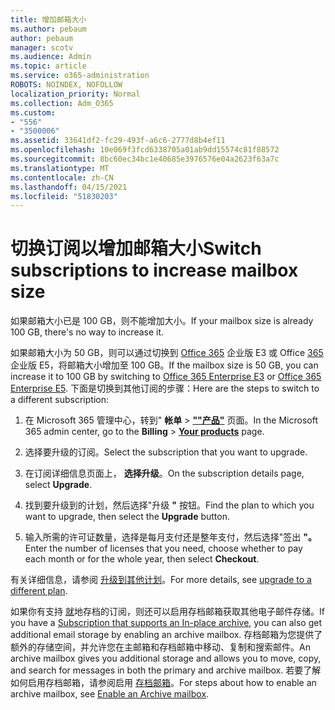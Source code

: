 ```yaml
---
title: 增加邮箱大小
ms.author: pebaum
author: pebaum
manager: scotv
ms.audience: Admin
ms.topic: article
ms.service: o365-administration
ROBOTS: NOINDEX, NOFOLLOW
localization_priority: Normal
ms.collection: Adm_O365
ms.custom:
- "556"
- "3500006"
ms.assetid: 33641df2-fc29-493f-a6c6-2777d8b4ef11
ms.openlocfilehash: 10e069f3fcd6338705a01ab9dd15574c81f88572
ms.sourcegitcommit: 8bc60ec34bc1e40685e3976576e04a2623f63a7c
ms.translationtype: MT
ms.contentlocale: zh-CN
ms.lasthandoff: 04/15/2021
ms.locfileid: "51830203"
---
```

# <a name="switch-subscriptions-to-increase-mailbox-size"></a><span data-ttu-id="68e37-102">切换订阅以增加邮箱大小</span><span class="sxs-lookup"><span data-stu-id="68e37-102">Switch subscriptions to increase mailbox size</span></span>

<span data-ttu-id="68e37-103">如果邮箱大小已是 100 GB，则不能增加大小。</span><span class="sxs-lookup"><span data-stu-id="68e37-103">If your mailbox size is already 100 GB, there's no way to increase it.</span></span>
  
<span data-ttu-id="68e37-104">如果邮箱大小为 50 GB，则可以通过切换到 [Office 365](https://products.office.com/business/office-365-enterprise-e3-business-software) 企业版 E3 或 Office [365](https://products.office.com/business/office-365-enterprise-e5-business-software)企业版 E5，将邮箱大小增加至 100 GB。</span><span class="sxs-lookup"><span data-stu-id="68e37-104">If the mailbox size is 50 GB, you can increase it to 100 GB by switching to [Office 365 Enterprise E3](https://products.office.com/business/office-365-enterprise-e3-business-software) or [Office 365 Enterprise E5](https://products.office.com/business/office-365-enterprise-e5-business-software).</span></span> <span data-ttu-id="68e37-105">下面是切换到其他订阅的步骤：</span><span class="sxs-lookup"><span data-stu-id="68e37-105">Here are the steps to switch to a different subscription:</span></span>
  
1. <span data-ttu-id="68e37-106">在 Microsoft 365 管理中心，转到" **帐单** \> **[""产品"](https://go.microsoft.com/fwlink/p/?linkid=842054)** 页面。</span><span class="sxs-lookup"><span data-stu-id="68e37-106">In the Microsoft 365 admin center, go to the **Billing** \> **[Your products](https://go.microsoft.com/fwlink/p/?linkid=842054)** page.</span></span>

2. <span data-ttu-id="68e37-107">选择要升级的订阅。</span><span class="sxs-lookup"><span data-stu-id="68e37-107">Select the subscription that you want to upgrade.</span></span>

3. <span data-ttu-id="68e37-108">在订阅详细信息页面上， **选择升级**。</span><span class="sxs-lookup"><span data-stu-id="68e37-108">On the subscription details page, select **Upgrade**.</span></span>

4. <span data-ttu-id="68e37-109">找到要升级到的计划，然后选择"升级 **"** 按钮。</span><span class="sxs-lookup"><span data-stu-id="68e37-109">Find the plan to which you want to upgrade, then select the **Upgrade** button.</span></span>

5. <span data-ttu-id="68e37-110">输入所需的许可证数量，选择是每月支付还是整年支付，然后选择"签出 **"。**</span><span class="sxs-lookup"><span data-stu-id="68e37-110">Enter the number of licenses that you need, choose whether to pay each month or for the whole year, then select **Checkout**.</span></span>

<span data-ttu-id="68e37-111">有关详细信息，请参阅 [升级到其他计划](https://docs.microsoft.com/microsoft-365/commerce/subscriptions/upgrade-to-different-plan)。</span><span class="sxs-lookup"><span data-stu-id="68e37-111">For more details, see [upgrade to a different plan](https://docs.microsoft.com/microsoft-365/commerce/subscriptions/upgrade-to-different-plan).</span></span>

<span data-ttu-id="68e37-112">如果你有支持 [就](https://docs.microsoft.com/office365/servicedescriptions/exchange-online-archiving-service-description/exchange-online-archiving-service-description)地存档的订阅，则还可以启用存档邮箱获取其他电子邮件存储。</span><span class="sxs-lookup"><span data-stu-id="68e37-112">If you have a [Subscription that supports an In-place archive](https://docs.microsoft.com/office365/servicedescriptions/exchange-online-archiving-service-description/exchange-online-archiving-service-description), you can also get additional email storage by enabling an archive mailbox.</span></span> <span data-ttu-id="68e37-113">存档邮箱为您提供了额外的存储空间，并允许您在主邮箱和存档邮箱中移动、复制和搜索邮件。</span><span class="sxs-lookup"><span data-stu-id="68e37-113">An archive mailbox gives you additional storage and allows you to move, copy, and search for messages in both the primary and archive mailbox.</span></span> <span data-ttu-id="68e37-114">若要了解如何启用存档邮箱，请参阅启用 [存档邮箱](https://docs.microsoft.com/microsoft-365/compliance/enable-archive-mailboxes)。</span><span class="sxs-lookup"><span data-stu-id="68e37-114">For steps about how to enable an archive mailbox, see [Enable an Archive mailbox](https://docs.microsoft.com/microsoft-365/compliance/enable-archive-mailboxes).</span></span>